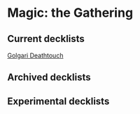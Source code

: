 # Magic: the Gathering

## Current decklists

[Golgari Deathtouch](/Golgari%20Deathtouch.md)

## Archived decklists

## Experimental decklists